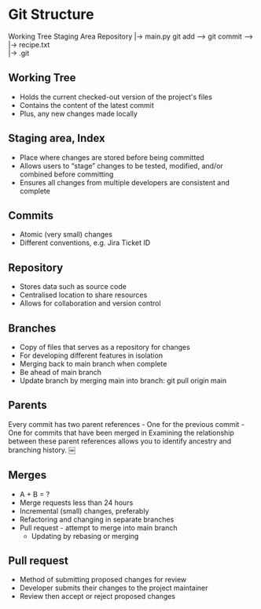 # Git Structure
Working Tree	Staging Area	Repository
|-> main.py     git add —>	            git commit —>	
|-> recipe.txt		
|-> .git		

## Working Tree
- Holds the current checked-out version of the project's files
- Contains the content of the latest commit
- Plus, any new changes made locally

## Staging area, Index
- Place where changes are stored before being committed
- Allows users to “stage” changes to be tested, modified, and/or combined before committing
- Ensures all changes from multiple developers are consistent and complete

## Commits
- Atomic (very small) changes
- Different conventions, e.g. Jira Ticket ID

## Repository
- Stores data such as source code
- Centralised location to share resources
- Allows for collaboration and version control

## Branches
- Copy of files that serves as a repository for changes
- For developing different features in isolation
- Merging back to main branch when complete
- Be ahead of main branch
- Update branch by merging main into branch: git pull origin main

## Parents
Every commit has two parent references 
    - One for the previous commit 
    - One for commits that have been merged in 
Examining the relationship between these parent references allows you to identify ancestry and branching history.
￼
## Merges
- A + B = ?
- Merge requests less than 24 hours
- Incremental (small) changes, preferably 
- Refactoring and changing in separate branches
- Pull request - attempt to merge into main branch 
    - Updating by rebasing or merging

## Pull request
- Method of submitting proposed changes for review
- Developer submits their changes to the project maintainer
- Review then accept or reject proposed changes

